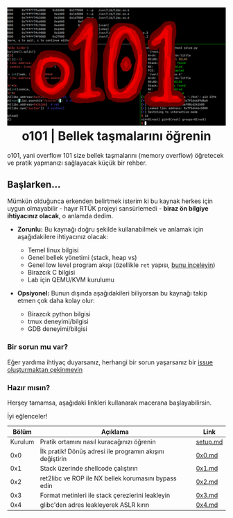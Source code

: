 <h1 align="center">
  <img width="640px" src="assets/banner.png">
  </br>
  o101 | Bellek taşmalarını öğrenin
</h1>

o101, yani overflow 101 size bellek taşmalarını (memory overflow) öğretecek 
ve pratik yapmanızı sağlayacak küçük bir rehber.

## Başlarken...
Mümkün olduğunca erkenden belirtmek isterim ki bu kaynak herkes için uygun
olmayabilir - hayır RTÜK projeyi sansürlemedi - **biraz ön bilgiye ihtiyacınız olacak**,
o anlamda dedim.

- **Zorunlu:** Bu kaynağı doğru şekilde kullanabilmek ve anlamak için aşağıdakilere ihtiyacınız olacak:
    * Temel linux bilgisi
    * Genel bellek yönetimi (stack, heap vs)
    * Genel low level program akışı (özellikle `ret` yapısı, [bunu inceleyin](https://youtu.be/e46wHUjNDjE))
    * Birazcık C bilgisi
    * Lab için QEMU/KVM kurulumu

- **Opsiyonel:** Bunun dışında aşağıdakileri biliyorsan bu kaynağı takip etmen çok daha kolay olur:
    * Birazcık python bilgisi
    * tmux deneyimi/bilgisi
    * GDB deneyimi/bilgisi

### Bir sorun mu var?
Eğer yardıma ihtiyaç duyarsanız, herhangi bir sorun yaşarsanız
bir [issue oluşturmaktan çekinmeyin](https://github.com/ngn13/o101/issues)

### Hazır mısın?
Herşey tamamsa, aşağıdaki linkleri kullanarak macerana başlayabilirsin.

İyi eğlenceler!

| Bölüm           | Açıklama                                                  | Link                        |
| --------------- | --------------------------------------------------------- | --------------------------- |
| Kurulum         | Pratik ortamını nasıl kuracağınızı öğrenin                | [setup.md](docs/setup.md)   |
| 0x0             | İlk pratik! Dönüş adresi ile programın akışını değiştirin | [0x0.md](docs/0x0.md)       |
| 0x1             | Stack üzerinde shellcode çalıştırın                       | [0x1.md](docs/0x1.md)       |
| 0x2             | ret2libc ve ROP ile NX bellek korumasını bypass edin      | [0x2.md](docs/0x2.md)       |
| 0x3             | Format metinleri ile stack çerezlerini leakleyin          | [0x3.md](docs/0x3.md)       |
| 0x4             | glibc'den adres leakleyerek ASLR kırın                    | [0x4.md](docs/0x4.md)       |
